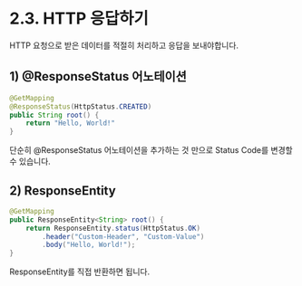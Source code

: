# 2.3. HTTP 응답하기

HTTP 요청으로 받은 데이터를 적절히 처리하고 응답을 보내야합니다.

## 1\) @ResponseStatus 어노테이션

```java
@GetMapping
@ResponseStatus(HttpStatus.CREATED)
public String root() {
    return "Hello, World!"
}
```

단순히 @ResponseStatus 어노테이션을 추가하는 것 만으로 Status Code를 변경할 수 있습니다.

## 2\) ResponseEntity

```java
@GetMapping
public ResponseEntity<String> root() {
    return ResponseEntity.status(HttpStatus.OK)
        .header("Custom-Header", "Custom-Value")
        .body("Hello, World!");
}
```

ResponseEntity를 직접 반환하면 됩니다.



